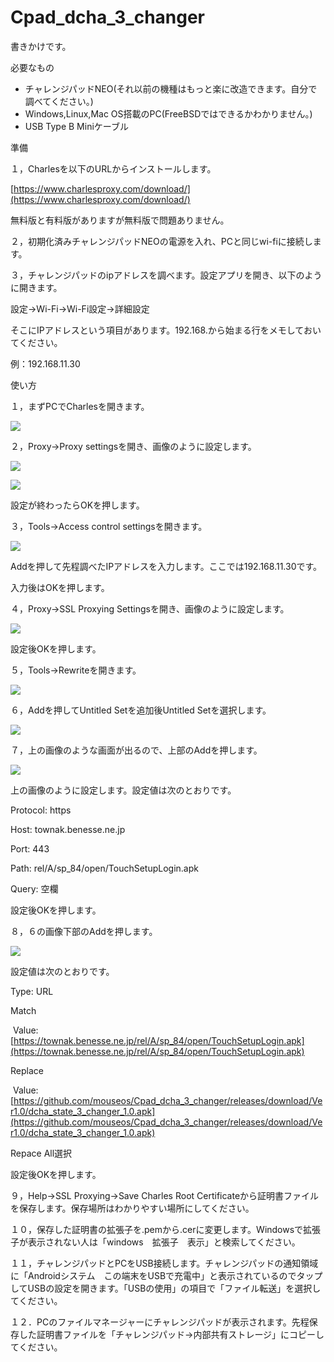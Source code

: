 # Cpad\_dcha\_3\_changer

書きかけです。

必要なもの

*   チャレンジパッドNEO(それ以前の機種はもっと楽に改造できます。自分で調べてください。)
*   Windows,Linux,Mac OS搭載のPC(FreeBSDではできるかわかりません。)
*   USB Type B Miniケーブル

準備

１，Charlesを以下のURLからインストールします。

[https://www.charlesproxy.com/download/](https://www.charlesproxy.com/download/)

無料版と有料版がありますが無料版で問題ありません。

２，初期化済みチャレンジパッドNEOの電源を入れ、PCと同じwi-fiに接続します。

３，チャレンジパッドのipアドレスを調べます。設定アプリを開き、以下のように開きます。

設定→Wi-Fi→Wi-Fi設定→詳細設定

そこにIPアドレスという項目があります。192.168.から始まる行をメモしておいてください。

例：192.168.11.30

使い方

１，まずPCでCharlesを開きます。

![](https://user-images.githubusercontent.com/46545607/150069973-a1caa0d8-ec52-4cd9-8139-6860caa39fdb.png)

２，Proxy→Proxy settingsを開き、画像のように設定します。

![](https://user-images.githubusercontent.com/46545607/150070449-2f8413de-e142-429e-886a-f1d40fd584da.png)

![](https://user-images.githubusercontent.com/46545607/150070448-0f03137a-52b5-4639-b78b-d48ae29ed0b5.png)

設定が終わったらOKを押します。

３，Tools→Access control settingsを開きます。

![](https://user-images.githubusercontent.com/46545607/150070951-0e2c40dc-e021-4ec9-8a11-9ff7a34e9c1c.png)

Addを押して先程調べたIPアドレスを入力します。ここでは192.168.11.30です。

入力後はOKを押します。

４，Proxy→SSL Proxying Settingsを開き、画像のように設定します。

![](https://user-images.githubusercontent.com/46545607/150072166-354e90b7-f560-4913-8af9-a7db4876e859.png)

設定後OKを押します。

５，Tools→Rewriteを開きます。

![](https://user-images.githubusercontent.com/46545607/150072490-991cc50a-9941-46b0-a795-0c2e254244e2.png)

６，Addを押してUntitled Setを追加後Untitled Setを選択します。

![](https://user-images.githubusercontent.com/46545607/150072831-16124fc9-641c-4610-9276-abaa24988852.png)

７，上の画像のような画面が出るので、上部のAddを押します。

![](https://user-images.githubusercontent.com/46545607/150072963-1fa59517-96c2-4eab-9ec3-3b216d343536.png)

上の画像のように設定します。設定値は次のとおりです。

Protocol: https

Host: townak.benesse.ne.jp

Port: 443

Path: rel/A/sp\_84/open/TouchSetupLogin.apk

Query: 空欄

設定後OKを押します。

８，６の画像下部のAddを押します。

![](https://user-images.githubusercontent.com/46545607/150074064-2ff7cf34-d2a6-4466-9ec8-ca3a68d2ef0a.png)

設定値は次のとおりです。

Type: URL

Match

 Value: [https://townak.benesse.ne.jp/rel/A/sp_84/open/TouchSetupLogin.apk](https://townak.benesse.ne.jp/rel/A/sp_84/open/TouchSetupLogin.apk)

Replace

 Value: [https://github.com/mouseos/Cpad_dcha_3_changer/releases/download/Ver1.0/dcha_state_3_changer_1.0.apk](https://github.com/mouseos/Cpad_dcha_3_changer/releases/download/Ver1.0/dcha_state_3_changer_1.0.apk)

Repace All選択

設定後OKを押します。

９，Help→SSL Proxying→Save Charles Root Certificateから証明書ファイルを保存します。保存場所はわかりやすい場所にしてください。

１０，保存した証明書の拡張子を.pemから.cerに変更します。Windowsで拡張子が表示されない人は「windows　拡張子　表示」と検索してください。

１１，チャレンジパッドとPCをUSB接続します。チャレンジパッドの通知領域に「Androidシステム　この端末をUSBで充電中」と表示されているのでタップしてUSBの設定を開きます。「USBの使用」の項目で「ファイル転送」を選択してください。

１２．PCのファイルマネージャーにチャレンジパッドが表示されます。先程保存した証明書ファイルを「チャレンジパッド→内部共有ストレージ」にコピーしてください。
